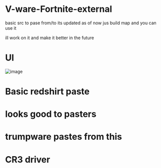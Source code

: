 # V-ware-Fortnite-external


basic src to pase from/to its updated as of now jus build map and you can use it

ill work on it and make it better in the future

# UI


![image](https://github.com/user-attachments/assets/37faf893-0439-4965-a2b4-b745af0008e7)



 # Basic redshirt paste

 # looks good to pasters 

 # trumpware pastes from this 

# CR3 driver

